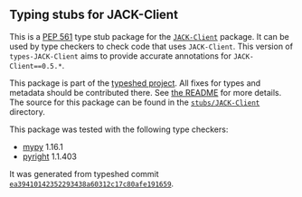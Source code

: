 ## Typing stubs for JACK-Client

This is a [PEP 561](https://peps.python.org/pep-0561/) type stub package for
the [`JACK-Client`](https://github.com/spatialaudio/jackclient-python) package. It can be used by type checkers
to check code that uses `JACK-Client`. This version of
`types-JACK-Client` aims to provide accurate annotations for
`JACK-Client==0.5.*`.

This package is part of the [typeshed project](https://github.com/python/typeshed).
All fixes for types and metadata should be contributed there.
See [the README](https://github.com/python/typeshed/blob/main/README.md)
for more details. The source for this package can be found in the
[`stubs/JACK-Client`](https://github.com/python/typeshed/tree/main/stubs/JACK-Client)
directory.

This package was tested with the following type checkers:
* [mypy](https://github.com/python/mypy/) 1.16.1
* [pyright](https://github.com/microsoft/pyright) 1.1.403

It was generated from typeshed commit
[`ea39410142352293438a60312c17c80afe191659`](https://github.com/python/typeshed/commit/ea39410142352293438a60312c17c80afe191659).